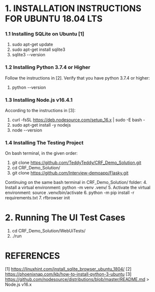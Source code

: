 # 1. INSTALLATION INSTRUCTIONS FOR UBUNTU 18.04 LTS

### 1.1 Installing SQLite on Ubuntu [1]
1. sudo apt-get update
2. sudo apt-get install sqlite3
3. sqlite3 --version

### 1.2 Installing Python 3.7.4 or Higher
Follow the instructions in [2]. Verify that you have python 3.7.4 or higher:
1. python --version

### 1.3 Installing Node.js v16.4.1
According to the instructions in [3]:
1. curl -fsSL https://deb.nodesource.com/setup_16.x | sudo -E bash -
2. sudo apt-get install -y nodejs
3. node --version

### 1.4 Installing The Testing Project
On bash terminal, in the given order:
1. git clone https://github.com/TeddyTeddy/CRF_Demo_Solution.git
2. cd CRF_Demo_Solution/
3. git clone https://github.com/Interview-demoapp/Flasky.git

Continuing on the same bash terminal in CRF_Demo_Solution/ folder:
4. Install a virtual environment:       python -m venv .venv/
5. Activate the virtual environment:    source .venv/bin/activate
6. python -m pip install -r requirements.txt
7. rfbrowser init

# 2. Running The UI Test Cases
1. cd CRF_Demo_Solution/WebUiTests/
2. ./run


# REFERENCES

[1] https://linuxhint.com/install_sqlite_browser_ubuntu_1804/
[2] https://phoenixnap.com/kb/how-to-install-python-3-ubuntu
[3] https://github.com/nodesource/distributions/blob/master/README.md  > Node.js v16.x
